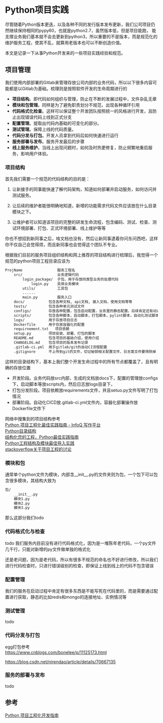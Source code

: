 # Python项目实践
尽管随着Python版本更迭，以及各种不同的发行版本发布更新，我们公司项目仍然继续保持相同的pypy60，也就是python2.7，虽然版本低，但是项目能跑，
能支撑业务我们基本就不会去更新到python3，所以重要的不是版本，而是规范化的维护服务工程，使其不乱，就算用老版本也可以不断创造价值。

本文是记录一下从事Python开发来的一些项目实践经验和规范。

## 项目管理
我们使用内部部署的Gitlab来管理存放公司内部的业务代码，所以以下很多内容可能都是以Gitlab为基础。梳理则是按照软件开发的生命周期进行的
- **项目结构**。即代码如何组织与管理，防止在不断的发展过程中，文件杂乱无章
- **模块和包管理**。同样是为了避免职责划分不规范，出现各种循环引用
- **代码格式化检查**。这样可以保证整个开发团队按照统一的风格进行开发，且防止出现错误代码上线到正式分支
- **配置管理**。提取出代码内基础的可变化的部分。
- **测试管理**。保障上线的代码质量。
- **代码分发与打包**。开发人员拿到代码后如何快速进行运行
- **服务部署与发布**。服务开发最后的步骤
- **线上服务维护**。当线上出现问题时，如何及时热更修复，防止频繁地重启服务，影响用户体验。

### 项目结构
首先我们需要一个规范的代码结构的目的是：

1. 让新接手的同事能快速了解代码架构，知道如何部署并启动服务，如何访问并测试服务。  

2. 让后续的维护者能很明确地知道，新增的功能需求代码文件应该放在什么目录模块之下。

3. 让维护者可以知道该项目的完整的研发生命流程，包含编码、测试、检查、测试环境部署、打包、正式环境部署、线上维护等等

你也不想招到新同事之后，啥文档也没有，然后让新同事逮着你问东问西吧，这样你不仅自己会觉得烦，而且新同事也会觉得这个团队不专业。

根据我们目前的服务项目组织结构和网上推荐的项目结构进行梳理后，我觉得一个规范的python项目工程目录应该为   
```markdown
ProjName                服务工程名
    src/                业务逻辑代码  
        login_package/  子包，用于存放同类型业务的处理代码
            login.py    具体业务模块
        utils/          工具包
        ......
        main.py         服务入口
    docs/           包含各种文档, api文档, 接入文档，使用文档等等
    tests/          包含各种单元测试文件
    configs/        存放各种配置，包含启动配置，业务里的静态配置，后续肯定还有动态配置，需要放在src里
    scripts/        包含各种脚本，启动脚本，打包脚本，pylint脚本，自动化测试脚本，makefile等
    logs/           用于存放项目日志
    Dockerfile      用于存放容器化的配置
    requirnement.txt   项目依赖 
    setup.py        项目安装、部署、打包的脚本
    README.md       包含项目的基础介绍，使用介绍
    CHANGELOG.md    包含项目的版本发布记录
    .gitlab-ci.yml  用于gitlab/git的自动CI流程配置
    .gitignore      不上传到git的文件，切记秘钥相关配置文件、日志类文件要筛除掉
```
这样的目录结构下，基本上我们整个开发生命过程中的所有节点都覆盖了，且有明确的存放位置
- 开发阶段。业务代码放src内部，生成的文档放docs下，配置的管理放configs下，启动脚本等放scripts内，然后日志放logs目录下，
- 打包分发阶段。项目依赖放requirements文件，并且setuo.py文件写明了打包情况
- 部署阶段。自动化CICD放.gitlab-ci.yml文件内，容器化部署操作放Dockerfile文件下

网络中搜集到的项目结构参考  
[Python 项目工程化最佳实践指南 - InfoQ 写作平台](https://xie.infoq.cn/article/0a599a0944a7eac39a96c5594)  
[Python目录结构](https://blog.csdn.net/qq_24224067/article/details/103187864)  
[结构化您的工程，Python最佳实践指南](https://pythonguidecn.readthedocs.io/zh/latest/writing/structure.html)  
[Python工程结构及模块最佳导入实践](https://www.cnblogs.com/harrymore/p/15989783.html)  
[stackoverflow关于项目工程的讨论](https://stackoverflow.com/questions/193161/what-is-the-best-project-structure-for-a-python-application)  


### 模块和包
通常单个python文件为模块，内部含__init__.py的文件夹则为包，一个包下可以包含很多模块，其结构大致为  
```markdown
包/   
    __init__.py     
    模块1.py      
    模块2.py      
    模块3.py
```
那么这部分我们todo

### 代码格式化与检查
todo
我们服务内目前没有进行代码格式化，因为是一堆陈年老代码，一个py文件几千行，只能对新增的py文件做单独的格式化


还是老问题，因为是老代码，所以有很多不规范的命名也不好进行修改，所以我们进行代码检查时，只进行错误级别的检查，即保证上线到线上的代码不包含错误


### 配置管理
我们的服务在启动过程中肯定有很多东西是不能写死在代码里的，而是需要通过配置进行获取，静态的比如redis和mongo的连接地址、实例情况等


### 测试管理
todo

### 代码分发与打包

egg打包参考   
https://www.cnblogs.com/bonelee/p/11125173.html

https://blog.csdn.net/nirendao/article/details/70667135

### 服务的部署与发布
todo


## 参考
[Python 项目工程化开发指南](https://pyloong.github.io/pythonic-project-guidelines/guidelines/project_management/project_structure/)



